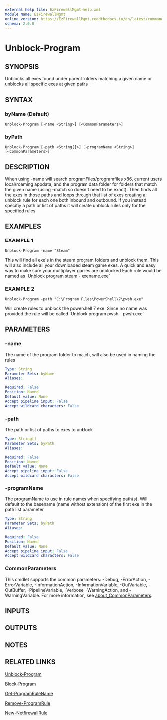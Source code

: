 ```yaml
---
external help file: EzFirewallMgmt-help.xml
Module Name: EzFirewallMgmt
online version: https://EzFirewallMgmt.readthedocs.io/en/latest/commands/Unblock-Program
schema: 2.0.0
---
```


# Unblock-Program

## SYNOPSIS
Unblocks all exes found under parent folders matching a given name
or unblocks all specific exes at given paths

## SYNTAX

### byName (Default)
```
Unblock-Program [-name <String>] [<CommonParameters>]
```

### byPath
```
Unblock-Program [-path <String[]>] [-programName <String>] [<CommonParameters>]
```

## DESCRIPTION
When using -name will search programFiles/programfiles x86, current users local/roaming appdata, and the program data folder for
folders that match the given name (using -match so doesn't need to be exact).
Then finds all the exes in those paths
and loops through that list of exes creating a unblock rule for each one both inbound and outbound.
If you instead specifiy a path or list of paths it will create unblock rules only for the specified rules

## EXAMPLES

### EXAMPLE 1
```
Unblock-Program -name "Steam"
```

This will find all exe's in the steam program folders and unblock them.
This will also include all your downloaded steam
game exes.
A quick and easy way to make sure your multiplayer games are unblocked
Each rule would be named as \`Unblock program steam - exename.exe\`

### EXAMPLE 2
```
Unblock-Program -path "C:\Program Files\PowerShell\7\pwsh.exe"
```

Will create rules to unblock the powershell 7 exe.
Since no name was provided the rule will be called
\`Unblock program pwsh - pwsh.exe\`

## PARAMETERS

### -name
The name of the program folder to match, will also be used in naming the rules

```yaml
Type: String
Parameter Sets: byName
Aliases:

Required: False
Position: Named
Default value: None
Accept pipeline input: False
Accept wildcard characters: False
```

### -path
The path or list of paths to exes to unblock

```yaml
Type: String[]
Parameter Sets: byPath
Aliases:

Required: False
Position: Named
Default value: None
Accept pipeline input: False
Accept wildcard characters: False
```

### -programName
The programName to use in rule names when specifying path(s).
Will default to the basename (name without extension) of the first exe in the path list parameter

```yaml
Type: String
Parameter Sets: byPath
Aliases:

Required: False
Position: Named
Default value: None
Accept pipeline input: False
Accept wildcard characters: False
```

### CommonParameters
This cmdlet supports the common parameters: -Debug, -ErrorAction, -ErrorVariable, -InformationAction, -InformationVariable, -OutVariable, -OutBuffer, -PipelineVariable, -Verbose, -WarningAction, and -WarningVariable. For more information, see [about_CommonParameters](http://go.microsoft.com/fwlink/?LinkID=113216).

## INPUTS

## OUTPUTS

## NOTES

## RELATED LINKS

[Unblock-Program](https://EzFirewallMgmt.readthedocs.io/en/latest/commands/Unblock-Program)

[Block-Program](https://EzFirewallMgmt.readthedocs.io/en/latest/commands/Block-Program)

[Get-ProgramRuleName](https://EzFirewallMgmt.readthedocs.io/en/latest/commands/Get-ProgramRuleName)

[Remove-ProgramRule](https://EzFirewallMgmt.readthedocs.io/en/latest/commands/Remove-ProgramRule)

[New-NetfirewallRule](https://docs.microsoft.com/en-us/powershell/module/netsecurity/New-NetfirewallRule)

